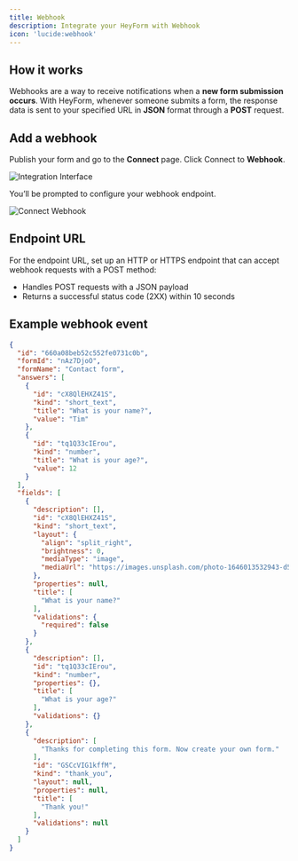 ```yaml
---
title: Webhook
description: Integrate your HeyForm with Webhook
icon: 'lucide:webhook'
---
```


## How it works

Webhooks are a way to receive notifications when a **new form submission occurs**. With HeyForm, whenever someone submits a form, the response data is sent to your specified URL in **JSON** format through a **POST** request.

## Add a webhook

Publish your form and go to the **Connect** page. Click Connect to **Webhook**.

<img
  src="https://heyform.b-cdn.net/images/integrations/integration-list.png"
  alt="Integration Interface"
/>

You’ll be prompted to configure your webhook endpoint. 

<img
  src="https://heyform.b-cdn.net/images/integrations/webhook/connect-webhook.png"
  alt="Connect Webhook"
/>

## Endpoint URL

For the endpoint URL, set up an HTTP or HTTPS endpoint that can accept webhook requests with a POST method:

- Handles POST requests with a JSON payload
- Returns a successful status code (2XX) within 10 seconds

## Example webhook event

```JSON
{
  "id": "660a08beb52c552fe0731c0b",
  "formId": "nAz7DjoO",
  "formName": "Contact form",
  "answers": [
    {
      "id": "cX8QlEHXZ41S",
      "kind": "short_text",
      "title": "What is your name?",
      "value": "Tim"
    },
    {
      "id": "tq1Q33cIErou",
      "kind": "number",
      "title": "What is your age?",
      "value": 12
    }
  ],
  "fields": [
    {
      "description": [],
      "id": "cX8QlEHXZ41S",
      "kind": "short_text",
      "layout": {
        "align": "split_right",
        "brightness": 0,
        "mediaType": "image",
        "mediaUrl": "https://images.unsplash.com/photo-1646013532943-d5b86e8689b8?ixlib=rb-1.2.1&ixid=MnwxMjA3fDB8MHxwaG90by1wYWdlfHx8fGVufDB8fHx8&auto=format&fit=crop&w=1080&q=80"
      },
      "properties": null,
      "title": [
        "What is your name?"
      ],
      "validations": {
        "required": false
      }
    },
    {
      "description": [],
      "id": "tq1Q33cIErou",
      "kind": "number",
      "properties": {},
      "title": [
        "What is your age?"
      ],
      "validations": {}
    },
    {
      "description": [
        "Thanks for completing this form. Now create your own form."
      ],
      "id": "GSCcVIG1kffM",
      "kind": "thank_you",
      "layout": null,
      "properties": null,
      "title": [
        "Thank you!"
      ],
      "validations": null
    }
  ]
}
```